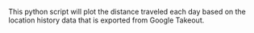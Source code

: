 This python script will plot the distance traveled each day based on the location history data that is exported from Google Takeout.